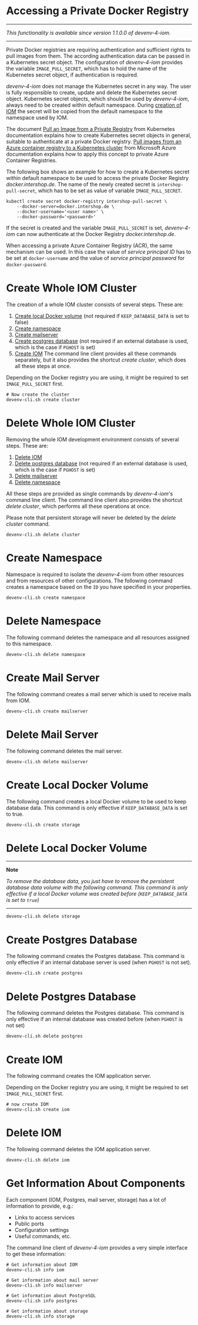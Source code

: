 
# Accessing a Private Docker Registry

- - -
_This functionality is available since version 1.1.0.0 of devenv-4-iom._
- - -

Private Docker registries are requiring authentication and sufficient rights to pull images from them. The according authentication data can be passed in a Kubernetes secret object. The configuration of _devenv-4-iom_ provides the variable `IMAGE_PULL_SECRET`, which has to hold the name of the Kubernetes secret object, if authentication is required.

_devenv-4-iom_ does not manage the Kubernetes secret in any way. The user is fully responsible to create, update and delete the Kubernetes secret object. Kubernetes secret objects, which should be used by _devenv-4-iom_, always need to be created within default namespace. During [creation of IOM](#create_iom) the secret will be copied from the default namespace to the namespace used by IOM.

The document [Pull an Image from a Private Registry](https://kubernetes.io/docs/tasks/configure-pod-container/pull-image-private-registry/) from Kubernetes documentation explains how to create Kubernetes secret objects in general, suitable to authenticate at a private Docker registry. [Pull images from an Azure container registry to a Kubernetes cluster](https://docs.microsoft.com/de-de/azure/container-registry/container-registry-auth-kubernetes) from Microsoft Azure documentation explains how to apply this concept to private Azure Container Registries.

The following box shows an example for how to create a Kubernetes secret within default namespace to be used to access the private Docker Registry _docker.intershop.de_. The name of the newly created secret is `intershop-pull-secret`, which has to be set as value of variable `IMAGE_PULL_SECRET`.

    kubectl create secret docker-registry intershop-pull-secret \
        --docker-server=docker.intershop.de \
        --docker-username='<user name>' \
        --docker-password='<password>'

If the secret is created and the variable `IMAGE_PULL_SECRET` is set, _devenv-4-iom_ can now authenticate at the Docker Registry _docker.intershop.de_.

When accessing a private Azure Container Registry (ACR), the same mechanism can be used. In this case the value of _service principal ID_ has to be set at `docker-username` and the value of _service principal password_ for `docker-password`.

# <a name="create_cluster"/>Create Whole IOM Cluster

The creation of a whole IOM cluster consists of several steps. These are:

1. [Create local Docker volume](#create_storage) (not required if `KEEP_DATABASE_DATA` is set to false)
1. [Create namespace](#create_namespace)
1. [Create mailserver](#create_mailserver)
1. [Create postgres database](#create_postgres) (not required if an external database is used, which is the case if `PGHOST` is set)
1. [Create IOM](#create_iom)
The command line client provides all these commands separately, but it also provides the shortcut _create cluster_, which does all these steps at once.

Depending on the Docker registry you are using, it might be required to set `IMAGE_PULL_SECRET` first.

    # Now create the cluster
    devenv-cli.sh create cluster

# <a name="delete_cluster"/>Delete Whole IOM Cluster

Removing the whole IOM development environment consists of several steps. These are:

1. [Delete IOM](#delete_iom)
1. [Delete postgres database](#delete_postgres) (not required if an external database is used, which is the case if `PGHOST` is set)
1. [Delete mailserver](#delete_mailserver)
1. [Delete namespace](#delete_namespace)

All these steps are provided as single commands by _devenv-4-iom_'s command line client. The command line client also provides the shortcut _delete cluster_, which performs all these operations at once.

Please note that persistent storage will never be deleted by the _delete cluster_ command.

    devenv-cli.sh delete cluster

# <a name="create_namespace"/>Create Namespace

Namespace is required to isolate the _devenv-4-iom_ from other resources and from resources of other configurations. The following command creates a namespace based on the `ID` you have specified in your properties.

    devenv-cli.sh create namespace

# <a name="delete_namespace"/>Delete Namespace

The following command deletes the namespace and all resources assigned to this namespace.

    devenv-cli.sh delete namespace

# <a name="create_mailserver"/>Create Mail Server

The following command creates a mail server which is used to receive mails from IOM.

    devenv-cli.sh create mailserver

# <a name="delete_mailserver"/>Delete Mail Server

The following command deletes the mail server.

    devenv-cli.sh delete mailserver

# <a name="create_storage"/>Create Local Docker Volume

The following command creates a local Docker volume to be used to keep database data. This command is only effective if `KEEP_DATABASE_DATA` is set to true.

    devenv-cli.sh create storage
    
# <a name="delete_storage"/>Delete Local Docker Volume

- - -
**Note**

_To remove the database data, you just have to remove the persistent database data volume with the following command. This command is only effective if a local Docker volume was created before (`KEEP_DATABASE_DATA` is set to `true`)_
- - -

    devenv-cli.sh delete storage

# <a name="create_postgres"/>Create Postgres Database

The following command creates the Postgres database. This command is only effective if an internal database server is used (when `PGHOST` is not set).

    devenv-cli.sh create postgres

# <a name="delete_postgres"/>Delete Postgres Database

The following command deletes the Postgres database. This command is only effective if an internal database was created before (when `PGHOST` is not set)

    devenv-cli.sh delete postgres

# <a name="create_iom"/>Create IOM

The following command creates the IOM application server.

Depending on the Docker registry you are using, it might be required to set `IMAGE_PULL_SECRET` first.

    # now create IOM 
    devenv-cli.sh create iom

# <a name="delete_iom"/>Delete IOM

The following command deletes the IOM application server.

    devenv-cli.sh delete iom

# Get Information About Components

Each component (IOM, Postgres, mail server, storage) has a lot of information to provide, e.g.:

* Links to access services
* Public ports
* Configuration settings
* Useful commands, etc.

The command line client of _devenv-4-iom_ provides a very simple interface to get these information:

    # Get information about IOM 
    devenv-cli.sh info iom 
    
    # Get information about mail server 
    devenv-cli.sh info mailserver 
    
    # Get information about PostgreSQL 
    devenv-cli.sh info postgres 
    
    # Get information about storage 
    devenv-cli.sh info storage
    
